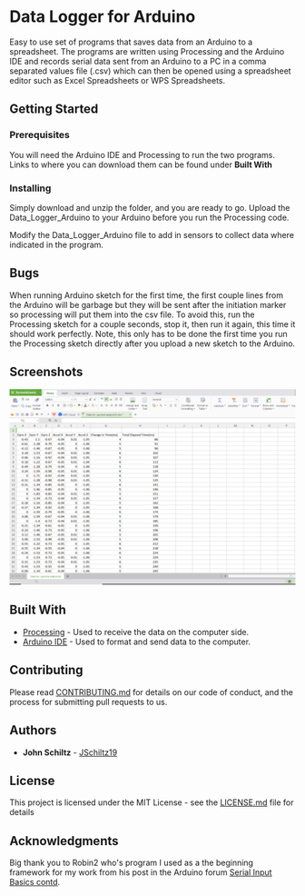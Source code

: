 # Data Logger for Arduino

Easy to use set of programs that saves data from an Arduino to a spreadsheet.
The programs are written using Processing and the Arduino IDE and records serial data sent from an Arduino to a PC in a comma separated values file (.csv) which can then be opened using a spreadsheet editor such as Excel Spreadsheets or WPS Spreadsheets.

## Getting Started

### Prerequisites

You will need the Arduino IDE and Processing to run the two programs. Links to where you can download them can be found under **Built With** 


### Installing

Simply download and unzip the folder, and you are ready to go. Upload the Data_Logger_Arduino to your Arduino before you run the Processing code.

Modify the Data_Logger_Arduino file to add in sensors to collect data where indicated in the program.

## Bugs
When running Arduino sketch for the first time, the first couple lines from the Arduino will be garbage but they will be sent after the initiation marker so processing will put them into the csv file. To avoid this, run the Processing sketch for a couple seconds, stop it, then run it again, this time it should work perfectly. Note, this only has to be done the first time you run the Processing sketch directly after you upload a new sketch to the Arduino.

## Screenshots
![picture](https://github.com/JSchiltz19/Arduino-Data-Logger/blob/master/Spreadsheet%20capture.PNG)

## Built With

* [Processing](https://processing.org/) - Used to receive the data on the computer side.
* [Arduino IDE](https://www.arduino.cc/en/main/software/) - Used to format and send data to the computer.

## Contributing

Please read [CONTRIBUTING.md](https://github.com/JSchiltz19/Arduino-Data-Logger/blob/master/CONTRIBUTING.md) for details on our code of conduct, and the process for submitting pull requests to us.


## Authors

* **John Schiltz**  - [JSchiltz19](https://github.com/JSchiltz19)



## License

This project is licensed under the MIT License - see the [LICENSE.md](LICENSE.md) file for details

## Acknowledgments

Big thank you to Robin2 who's program I used as a the beginning framework for my work from his post in the Arduino forum [Serial Input Basics contd](https://forum.arduino.cc/index.php?topic=288234.msg2016582#msg2016582).

